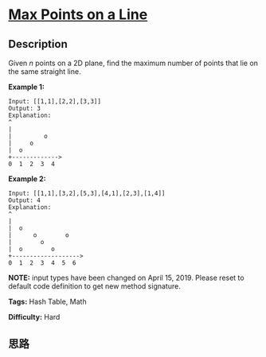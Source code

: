 # [Max Points on a Line][title]

## Description

Given _n_ points on a 2D plane, find the maximum number of points that lie on
the same straight line.

**Example 1:**
            Input: [[1,1],[2,2],[3,3]]    Output: 3    Explanation:    ^    |    |         o    |     o    |  o      +------------->    0  1  2  3  4    

**Example 2:**
            Input: [[1,1],[3,2],[5,3],[4,1],[2,3],[1,4]]    Output: 4    Explanation:    ^    |    |  o    |      o        o    |        o    |  o        o    +------------------->    0  1  2  3  4  5  6    

**NOTE:**  input types have been changed on April 15, 2019. Please reset to
default code definition to get new method signature.


**Tags:** Hash Table, Math

**Difficulty:** Hard

## 思路

[title]: https://leetcode.com/problems/max-points-on-a-line
